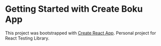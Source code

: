 # Getting Started with Create Boku App

This project was bootstrapped with [Create React App](https://github.com/facebook/create-react-app).
Personal project for React Testing Library.